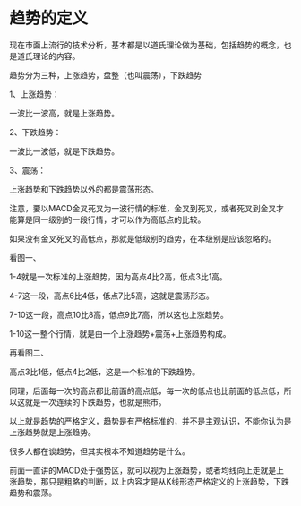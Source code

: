 # 趋势的定义
[url]: (https://t.zsxq.com/EA23jIu)

现在市面上流行的技术分析，基本都是以道氏理论做为基础，包括趋势的概念，也是道氏理论的内容。

趋势分为三种，上涨趋势，盘整（也叫震荡），下跌趋势

1、上涨趋势：

一波比一波高，就是上涨趋势。

2、下跌趋势：

一波比一波低，就是下跌趋势。

3、震荡：

上涨趋势和下跌趋势以外的都是震荡形态。

注意，要以MACD金叉死叉为一波行情的标准，金叉到死叉，或者死叉到金叉才能算是同一级别的一段行情，才可以作为高低点的比较。

如果没有金叉死叉的高低点，那就是低级别的趋势，在本级别是应该忽略的。

看图一、

1-4就是一次标准的上涨趋势，因为高点4比2高，低点3比1高。

4-7这一段，高点6比4低，低点7比5高，这就是震荡形态。

7-10这一段，高点10比8高，低点9比7高，所以这也上涨趋势。

1-10这一整个行情，就是由一个上涨趋势+震荡+上涨趋势构成。

再看图二、

高点3比1低，低点4比2低，这是一个标准的下跌趋势。

同理，后面每一次的高点都比前面的高点低，每一次的低点也比前面的低点低，所以这就是一次连续的下跌趋势，也就是熊市。

以上就是趋势的严格定义，趋势是有严格标准的，并不是主观认识，不能你认为是上涨趋势就是上涨趋势。

很多人都在谈趋势，但其实根本不知道趋势是什么。

前面一直讲的MACD处于强势区，就可以视为上涨趋势，或者均线向上走就是上涨趋势，那只是粗略的判断，以上内容才是从K线形态严格定义的上涨趋势，下跌趋势和震荡。